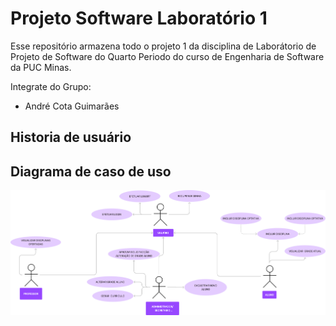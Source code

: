 # Projeto Software Laboratório 1
Esse repositório armazena todo o projeto 1 da disciplina de Laborátorio de Projeto de Software do Quarto Periodo do curso de Engenharia de Software da PUC Minas.

Integrate do Grupo:
  - André Cota Guimarães

## Historia de usuário



## Diagrama de caso de uso
<img src="https://github.com/andre-cota/ProjSoftLab1/blob/d2a88c42ac4fc909ee02988c2a212f37f0ccc55d/Artefatos/Diagrama%20de%20caso%20de%20uso.png">
